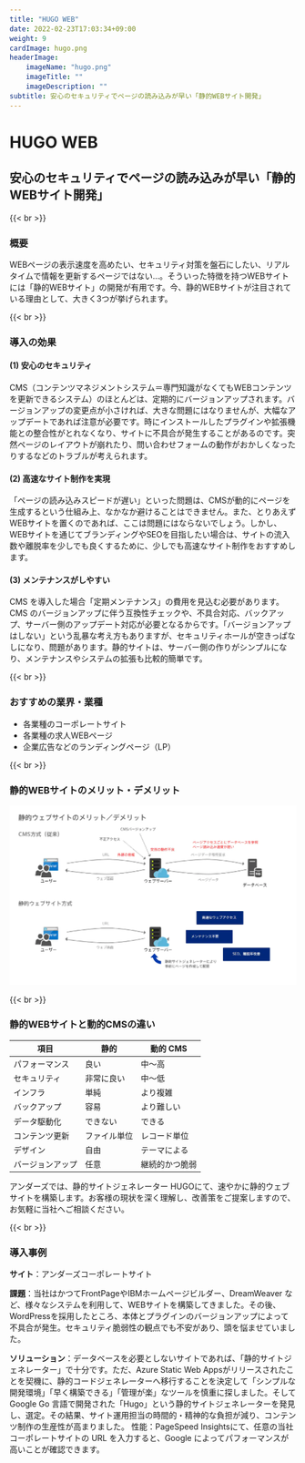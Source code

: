```yaml
---
title: "HUGO WEB"
date: 2022-02-23T17:03:34+09:00
weight: 9
cardImage: hugo.png
headerImage:
    imageName: "hugo.png"
    imageTitle: ""
    imageDescription: ""
subtitle: 安心のセキュリティでページの読み込みが早い「静的WEBサイト開発」
---
```


# HUGO WEB

## 安心のセキュリティでページの読み込みが早い「静的WEBサイト開発」

{{< br >}}

### 概要

WEBページの表示速度を高めたい、セキュリティ対策を盤石にしたい、リアルタイムで情報を更新するページではない…。そういった特徴を持つWEBサイトには「静的WEBサイト」の開発が有用です。今、静的WEBサイトが注目されている理由として、大きく3つが挙げられます。

{{< br >}}

### 導入の効果

#### (1) 安心のセキュリティ

CMS（コンテンツマネジメントシステム＝専門知識がなくてもWEBコンテンツを更新できるシステム）のほとんどは、定期的にバージョンアップされます。バージョンアップの変更点が小さければ、大きな問題にはなりませんが、大幅なアップデートであれば注意が必要です。時にインストールしたプラグインや拡張機能との整合性がとれなくなり、サイトに不具合が発生することがあるのです。突然ページのレイアウトが崩れたり、問い合わせフォームの動作がおかしくなったりするなどのトラブルが考えられます。

#### (2) 高速なサイト制作を実現

「ページの読み込みスピードが遅い」といった問題は、CMSが動的にページを生成するという仕組み上、なかなか避けることはできません。また、とりあえずWEBサイトを置くのであれば、ここは問題にはならないでしょう。しかし、WEBサイトを通じてブランディングやSEOを目指したい場合は、サイトの流入数や離脱率を少しでも良くするために、少しでも高速なサイト制作をおすすめします。

#### (3) メンテナンスがしやすい

CMS を導入した場合「定期メンテナンス」の費用を見込む必要があります。CMS のバージョンアップに伴う互換性チェックや、不具合対応、バックアップ、サーバー側のアップデート対応が必要となるからです。「バージョンアップはしない」という乱暴な考え方もありますが、セキュリティホールが空きっぱなしになり、問題があります。静的サイトは、サーバー側の作りがシンプルになり、メンテナンスやシステムの拡張も比較的簡単です。

{{< br >}}

### おすすめの業界・業種

- 各業種のコーポレートサイト
- 各業種の求人WEBページ
- 企業広告などのランディングページ（LP）

{{< br >}}

### 静的WEBサイトのメリット・デメリット

![ Image is not Available !](hugo-web.webp)

{{< br >}}

### 静的WEBサイトと動的CMSの違い

| 項目             | 静的         | 動的 CMS       |
| ---------------- | ------------ | -------------- |
| パフォーマンス   | 良い         | 中〜高         |
| セキュリティ     | 非常に良い   | 中〜低         |
| インフラ         | 単純         | より複雑       |
| バックアップ     | 容易         | より難しい     |
| データ駆動化     | できない       | できる           |
| コンテンツ更新   | ファイル単位 | レコード単位   |
| デザイン         | 自由         | テーマによる   |
| バージョンアップ | 任意         | 継続的かつ脆弱 |

アンダーズでは、静的サイトジェネレーター HUGOにて、速やかに静的ウェブサイトを構築します。お客様の現状を深く理解し、改善策をご提案しますので、お気軽に当社へご相談ください。

{{< br >}}

### 導入事例

**サイト**：アンダーズコーポレートサイト  

**課題**：当社はかつてFrontPageやIBMホームページビルダー、DreamWeaver など、様々なシステムを利用して、WEBサイトを構築してきました。その後、WordPressを採用したところ、本体とプラグインのバージョンアップによって不具合が発生。セキュリティ脆弱性の観点でも不安があり、頭を悩ませていました。   

**ソリューション**：データベースを必要としないサイトであれば、「静的サイトジェネレーター」で十分です。ただ、Azure Static Web Appsがリリースされたことを契機に、静的コードジェネレーターへ移行することを決定して「シンプルな開発環境」「早く構築できる」「管理が楽」なツールを慎重に探しました。そして Google Go 言語で開発された「Hugo」という静的サイトジェネレーターを発見し、選定。その結果、サイト運用担当の時間的・精神的な負担が減り、コンテンツ制作の生産性が高まりました。 性能：PageSpeed Insightsにて、任意の当社コーポレートサイトの URL を入力すると、Google によってパフォーマンスが高いことが確認できます。